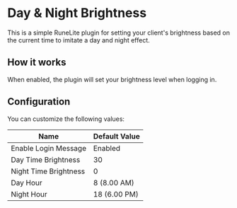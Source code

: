 # Day & Night Brightness

This is a simple RuneLite plugin for setting your client's brightness based on the current time to imitate a day and night
effect.

## How it works

When enabled, the plugin will set your brightness level when logging in.

## Configuration

You can customize the following values:

| Name                  | Default Value |
|-----------------------|---------------|
| Enable Login Message  | Enabled       |
| Day Time Brightness   | 30            |
| Night Time Brightness | 0             |
| Day Hour              | 8 (8.00 AM)   |
| Night Hour            | 18 (6.00 PM)  |